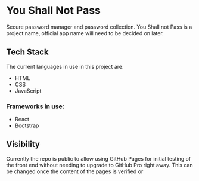 # You Shall Not Pass

Secure password manager and password collection. You Shall not Pass is a project name, official app name will need to be decided on later.

## Tech Stack

The current languages in use in this project are:

-   HTML
-   CSS
-   JavaScript

### Frameworks in use:

-   React
-   Bootstrap

## Visibility

Currently the repo is public to allow using GitHub Pages for initial testing of the front end without needing to upgrade to GitHub Pro right away. This can be changed once the content of the pages is verified or
